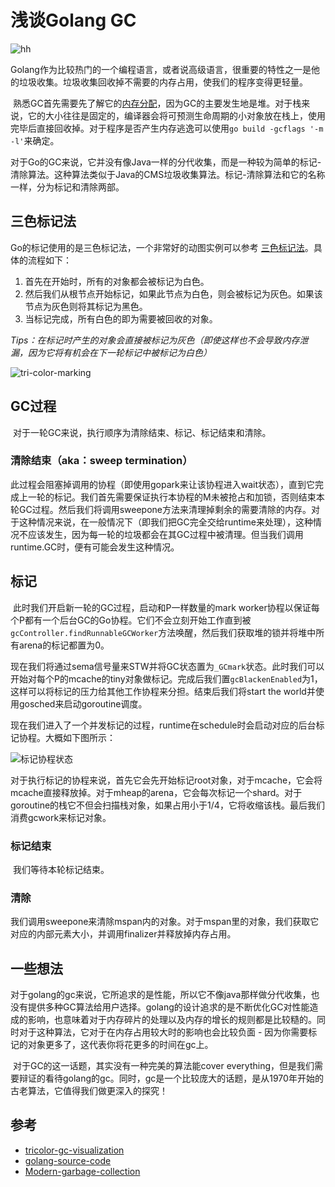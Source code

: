# 浅谈Golang GC

![hh](https://miro.medium.com/max/1400/1*RUBHi-DlwpigyGLRDGAEIg.png)	

​	Golang作为比较热门的一个编程语言，或者说高级语言，很重要的特性之一是他的垃圾收集。垃圾收集回收掉不需要的内存占用，使我们的程序变得更轻量。

​	熟悉GC首先需要先了解它的[内存分配](https://icy4ever.github.io/2022/04/25/golang-memory.html)，因为GC的主要发生地是堆。对于栈来说，它的大小往往是固定的，编译器会将可预测生命周期的小对象放在栈上，使用完毕后直接回收掉。对于程序是否产生内存逃逸可以使用`go build -gcflags '-m -l'`来确定。

​	对于Go的GC来说，它并没有像Java一样的分代收集，而是一种较为简单的标记-清除算法。这种算法类似于Java的CMS垃圾收集算法。标记-清除算法和它的名称一样，分为标记和清除两部。

## 三色标记法

Go的标记使用的是三色标记法，一个非常好的动图实例可以参考 [三色标记法](https://pusher.github.io/tricolor-gc-visualization/)。具体的流程如下：

1. 首先在开始时，所有的对象都会被标记为白色。
2. 然后我们从根节点开始标记，如果此节点为白色，则会被标记为灰色。如果该节点为灰色则将其标记为黑色。
3. 当标记完成，所有白色的即为需要被回收的对象。

*Tips：在标记时产生的对象会直接被标记为灰色（即使这样也不会导致内存泄漏，因为它将有机会在下一轮标记中被标记为白色）*

![tri-color-marking](https://user-images.githubusercontent.com/38686456/165354961-37a3f4a0-d059-4ef2-8cf0-a1e74ea02bec.png)


## GC过程

​	对于一轮GC来说，执行顺序为清除结束、标记、标记结束和清除。

### 清除结束（aka：sweep termination）

​	此过程会阻塞掉调用的协程（即使用gopark来让该协程进入wait状态），直到它完成上一轮的标记。我们首先需要保证执行本协程的M未被抢占和加锁，否则结束本轮GC过程。然后我们将调用sweepone方法来清理掉剩余的需要清除的内存。对于这种情况来说，在一般情况下（即我们把GC完全交给runtime来处理），这种情况不应该发生，因为每一轮的垃圾都会在其GC过程中被清理。但当我们调用runtime.GC时，便有可能会发生这种情况。

## 标记

​	此时我们开启新一轮的GC过程，启动和P一样数量的mark worker协程以保证每个P都有一个后台GC的Go协程。它们不会立刻开始工作直到被`gcController.findRunnableGCWorker`方法唤醒，然后我们获取堆的锁并将堆中所有arena的标记都置为0。

​	现在我们将通过sema信号量来STW并将GC状态置为`_GCmark`状态。此时我们可以开始对每个P的mcache的tiny对象做标记。完成后我们置`gcBlackenEnabled`为1，这样可以将标记的压力给其他工作协程来分担。结束后我们将start the world并使用gosched来启动goroutine调度。

​	现在我们进入了一个并发标记的过程，runtime在schedule时会启动对应的后台标记协程。大概如下图所示：




![标记协程状态](https://user-images.githubusercontent.com/38686456/165354980-2c4df1e7-d30b-4242-b42b-9ff56650afd2.png)

​	对于执行标记的协程来说，首先它会先开始标记root对象，对于mcache，它会将mcache直接释放掉。对于mheap的arena，它会每次标记一个shard。对于goroutine的栈它不但会扫描栈对象，如果占用小于1/4，它将收缩该栈。最后我们消费gcwork来标记对象。

### 标记结束

​	我们等待本轮标记结束。

### 清除

​	我们调用sweepone来清除mspan内的对象。对于mspan里的对象，我们获取它对应的内部元素大小，并调用finalizer并释放掉内存占用。

## 一些想法

​	对于golang的gc来说，它所追求的是性能，所以它不像java那样做分代收集，也没有提供多种GC算法给用户选择。golang的设计追求的是不断优化GC对性能造成的影响，也意味着对于内存碎片的处理以及内存的增长的规则都是比较糙的。同时对于这种算法，它对于在内存占用较大时的影响也会比较负面 - 因为你需要标记的对象更多了，这代表你将花更多的时间在gc上。

​	对于GC的这一话题，其实没有一种完美的算法能cover everything，但是我们需要辩证的看待golang的gc。同时，gc是一个比较庞大的话题，是从1970年开始的古老算法，它值得我们做更深入的探究！

## 参考

- [tricolor-gc-visualization](https://pusher.github.io/tricolor-gc-visualization/)
- [golang-source-code](https://github.com/golang/go)
- [Modern-garbage-collection](https://blog.plan99.net/modern-garbage-collection-911ef4f8bd8e)

​	
